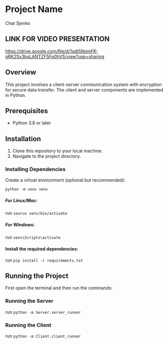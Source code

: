 # Project Name
Chat Sjenko

## LINK FOR VIDEO PRESENTATION
https://drive.google.com/file/d/1sdt5NnmFK-gRK2Sx3bsLANTZF5Fp0hV5/view?usp=sharing

## Overview
This project involves a client-server communication system with encryption for secure data transfer.
The client and server components are implemented in Python.

## Prerequisites
- Python 3.8 or later

## Installation
1. Clone this repository to your local machine.
2. Navigate to the project directory.


### Installing Dependencies
Create a virtual environment (optional but recommended):

`python -m venv venv`

##### For Linux/Mac:
run `source venv/bin/activate`
##### For Windows:
run `venv\Scripts\activate`

#### Install the required dependencies:
run `pip install -r requirements.txt`

## Running the Project
First open the terminal and then run the commands:

### Running the Server
run `python -m Server.server_runner`

### Running the Client
run `python -m Client.client_runner`




